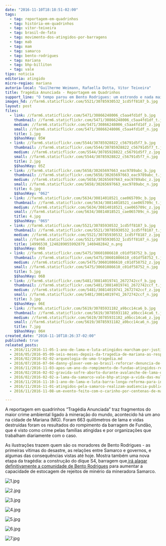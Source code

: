 ```yaml
---
date: "2016-11-10T18:18:51-02:00"
tags:
  - tag: reportagem-em-quadrinhos
  - tag: história-em-quadrinhos
  - tag: vitor-teixeira
  - tag: brasil-de-fato
  - tag: movimento-dos-atingidos-por-barragens
  - tag: mab
  - tag: mam
  - tag: samarco
  - tag: bento-rodrigues
  - tag: mariana
  - tag: bhp-billiton
  - tag: vale
tipo: noticia
editoria: atingido
micro-regiao: mariana
autoria-local: "Guilherme Weimann, Rafaella Dotta, Vitor Teixeira"
title: Tragédia Anunciada - Reportagem em Quadrinhos
support_line: "O tempo parou em Bento Rodrigues: um estrondo e nada mais se movia no tempo que dava ritmo à vida dos moradores"
images_hd: //farm6.staticflickr.com/5521/30785930532_1cd5ff8187_b.jpg
layout: post
files:
  - link: //farm6.staticflickr.com/5471/30866248006_c5aa4fd1df_b.jpg
    thumbnail: //farm6.staticflickr.com/5471/30866248006_c5aa4fd1df_t.jpg
    medium: //farm6.staticflickr.com/5471/30866248006_c5aa4fd1df_z.jpg
    small: //farm6.staticflickr.com/5471/30866248006_c5aa4fd1df_n.jpg
    title: 1.jpg
    $$hashKey: 05W
  - link: //farm6.staticflickr.com/5544/30785928822_c56791d5f7_b.jpg
    thumbnail: //farm6.staticflickr.com/5544/30785928822_c56791d5f7_t.jpg
    medium: //farm6.staticflickr.com/5544/30785928822_c56791d5f7_z.jpg
    small: //farm6.staticflickr.com/5544/30785928822_c56791d5f7_n.jpg
    title: 2.jpg
    $$hashKey: 05Z
  - link: //farm6.staticflickr.com/5658/30265697663_eac9789abc_b.jpg
    thumbnail: //farm6.staticflickr.com/5658/30265697663_eac9789abc_t.jpg
    medium: //farm6.staticflickr.com/5658/30265697663_eac9789abc_z.jpg
    small: //farm6.staticflickr.com/5658/30265697663_eac9789abc_n.jpg
    title: 6.jpg
    $$hashKey: "062"
  - link: //farm6.staticflickr.com/5634/30814018521_cae065709c_b.jpg
    thumbnail: //farm6.staticflickr.com/5634/30814018521_cae065709c_t.jpg
    medium: //farm6.staticflickr.com/5634/30814018521_cae065709c_z.jpg
    small: //farm6.staticflickr.com/5634/30814018521_cae065709c_n.jpg
    title: 4.jpg
    $$hashKey: "065"
  - link: //farm6.staticflickr.com/5521/30785930532_1cd5ff8187_b.jpg
    thumbnail: //farm6.staticflickr.com/5521/30785930532_1cd5ff8187_t.jpg
    medium: //farm6.staticflickr.com/5521/30785930532_1cd5ff8187_z.jpg
    small: //farm6.staticflickr.com/5521/30785930532_1cd5ff8187_n.jpg
    title: 14996538_1240289055992879_1469482842_n.png
    $$hashKey: 068
  - link: //farm6.staticflickr.com/5475/30601086610_c01df58752_b.jpg
    thumbnail: //farm6.staticflickr.com/5475/30601086610_c01df58752_t.jpg
    medium: //farm6.staticflickr.com/5475/30601086610_c01df58752_z.jpg
    small: //farm6.staticflickr.com/5475/30601086610_c01df58752_n.jpg
    title: 5.jpg
    $$hashKey: 06B
  - link: //farm6.staticflickr.com/5481/30814019741_2672742ccf_b.jpg
    thumbnail: //farm6.staticflickr.com/5481/30814019741_2672742ccf_t.jpg
    medium: //farm6.staticflickr.com/5481/30814019741_2672742ccf_z.jpg
    small: //farm6.staticflickr.com/5481/30814019741_2672742ccf_n.jpg
    title: 3.jpg
    $$hashKey: 06E
  - link: //farm6.staticflickr.com/5619/30785931182_a9bcc14ca6_b.jpg
    thumbnail: //farm6.staticflickr.com/5619/30785931182_a9bcc14ca6_t.jpg
    medium: //farm6.staticflickr.com/5619/30785931182_a9bcc14ca6_z.jpg
    small: //farm6.staticflickr.com/5619/30785931182_a9bcc14ca6_n.jpg
    title: 7.jpg
    $$hashKey: 06H
created_date: "2016-11-10T18:26:37-02:00"
published: true
releated_posts:
  - 2016/11/2016-11-05-1-ano-de-lama-e-luta-atingidos-marcham-por-justica-em-bento-rodrigues.md
  - 2016/05/2016-05-09-seis-meses-depois-da-tragedia-de-mariana-as-respostas-ainda-nao-foram-dadas.md
  - 2016/02/2016-02-02-arqueologia-de-uma-tragedia.md
  - 2016/07/2016-07-04-danny-glover-vem-ao-brasil-reforcar-denuncia-de-golpe-contra-dilma.md
  - 2016/11/2016-11-03-apos-um-ano-do-rompimento-de-fundao-atingidos-realizam-encontro-em-mariana.md
  - 2016/02/2016-02-02-gravida-sofre-aborto-durante-avalanche-de-lama-da-samarco.md
  - 2016/02/2016-02-02-a-lama-da-samarco-vale-bhp-atinge-a-vida-das-mulheres.md
  - 2016/11/2016-11-10-1-ano-de-lama-e-luta-barra-longa-reforma-para-ingles-ver.md
  - 2016/11/2016-11-01-atingidos-pela-samarco-realizam-audiencia-publica-com-cdh-da-camara-federal.md
  - 2016/11/2016-11-08-um-evento-feito-com-o-carinho-por-centenas-de-maos.md

---
```

<p>A reportagem em quadrinhos &ldquo;Trag&eacute;dia Anunciada&rdquo; traz fragmentos do maior crime ambiental ligado &agrave; minera&ccedil;&atilde;o do mundo, acontecido h&aacute; um ano na cidade de Mariana (MG). Foram 663 quil&ocirc;metros de lama e vidas destru&iacute;das foram os resultados do rompimento da barragem de Fund&atilde;o, que &eacute; visto como crime pelas fam&iacute;lias atingidas e por organiza&ccedil;&otilde;es que trabalham diariamente com o caso.</p>

<p>As ilustra&ccedil;&otilde;es trazem quem s&atilde;o os moradores de Bento Rodrigues - as primeiras v&iacute;timas do desastre, as rela&ccedil;&otilde;es entre Samarco e governos, e algumas das consequ&ecirc;ncias vistas at&eacute; hoje. Mostra tamb&eacute;m uma nova etapa da trag&eacute;dia: a constru&ccedil;&atilde;o do dique S4, barragem que<a href="https://www.brasildefato.com.br/2016/09/30/samarco-planeja-estocar-rejeitos-em-cima-de-destrocos-de-bento-rodrigues/">&nbsp;ir&aacute; alagar definitivamente a comunidade de Bento Rodrigues</a>&nbsp;para aumentar a capacidade de estocagem de rejeitos de min&eacute;rio da mineradora Samarco.</p>

<p><img alt="1.jpg" src="//farm6.staticflickr.com/5471/30866248006_c5aa4fd1df_b.jpg" /></p>

<p><img alt="2.jpg" src="//farm6.staticflickr.com/5544/30785928822_c56791d5f7_b.jpg" /></p>

<p><img alt="3.jpg" src="//farm6.staticflickr.com/5481/30814019741_2672742ccf_b.jpg" /></p>

<p><img alt="4.jpg" src="//farm6.staticflickr.com/5634/30814018521_cae065709c_b.jpg" /></p>

<p><img alt="5.jpg" src="//farm6.staticflickr.com/5475/30601086610_c01df58752_b.jpg" /></p>

<p><img alt="6.jpg" src="//farm6.staticflickr.com/5658/30265697663_eac9789abc_b.jpg" /></p>

<p><img alt="7.jpg" src="//farm6.staticflickr.com/5619/30785931182_a9bcc14ca6_b.jpg" /></p>
